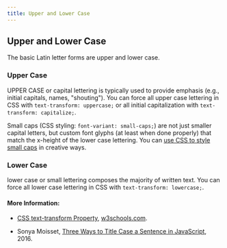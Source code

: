 ```yaml
---
title: Upper and Lower Case
---
```

## Upper and Lower Case

The basic Latin letter forms are upper and lower case.

### Upper Case

UPPER CASE or capital lettering is typically used to provide emphasis (e.g., initial capitals, names, "shouting"). You can force all upper case lettering in CSS with `text-transform: uppercase;` or all initial capitalization with `text-transform: capitalize;`.

Small caps (CSS styling: `font-variant: small-caps;`) are not just smaller capital letters, but custom font glyphs (at least when done properly) that match the x-height of the lower case lettering. You can [use CSS to style small caps](http://blog.fonts.com/2016/09/punching-up-web-typography-with-capital-letters/) in creative ways.

### Lower Case

lower case or small lettering composes the majority of written text. You can force all lower case lettering in CSS with `text-transform: lowercase;`.

#### More Information:

* [CSS text-transform Property](https://www.w3schools.com/cssref/pr_text_text-transform.asp), [w3schools.com](https://www.w3schools.com/).

* Sonya Moisset, [Three Ways to Title Case a Sentence in JavaScript](https://medium.freecodecamp.org/three-ways-to-title-case-a-sentence-in-javascript-676a9175eb27), 2016.

